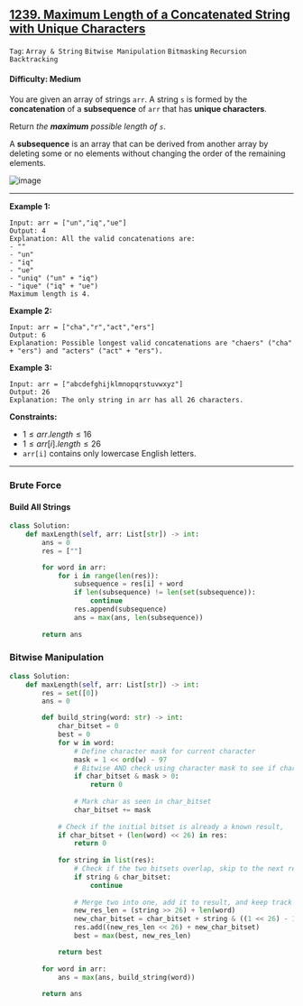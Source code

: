 ## [1239. Maximum Length of a Concatenated String with Unique Characters](https://leetcode.com/problems/maximum-length-of-a-concatenated-string-with-unique-characters)

```Tag```: ```Array & String``` ```Bitwise Manipulation``` ```Bitmasking``` ```Recursion``` ```Backtracking```

#### Difficulty: Medium

You are given an array of strings ```arr```. A string ```s``` is formed by the __concatenation__ of a __subsequence__ of ```arr``` that has __unique characters__.

Return _the __maximum__ possible length of ```s```_.

A __subsequence__ is an array that can be derived from another array by deleting some or no elements without changing the order of the remaining elements.

![image](https://github.com/quananhle/Python/assets/35042430/277b229f-18e4-420b-ab2e-6b002ca50b02)

---

__Example 1:__
```
Input: arr = ["un","iq","ue"]
Output: 4
Explanation: All the valid concatenations are:
- ""
- "un"
- "iq"
- "ue"
- "uniq" ("un" + "iq")
- "ique" ("iq" + "ue")
Maximum length is 4.
```

__Example 2:__
```
Input: arr = ["cha","r","act","ers"]
Output: 6
Explanation: Possible longest valid concatenations are "chaers" ("cha" + "ers") and "acters" ("act" + "ers").
```

__Example 3:__
```
Input: arr = ["abcdefghijklmnopqrstuvwxyz"]
Output: 26
Explanation: The only string in arr has all 26 characters.
```

__Constraints:__

- $1 \le arr.length \le 16$
- $1 \le arr[i].length \le 26$
- ```arr[i]``` contains only lowercase English letters.

---

### Brute Force

#### Build All Strings

```Python
class Solution:
    def maxLength(self, arr: List[str]) -> int:
        ans = 0
        res = [""]

        for word in arr:
            for i in range(len(res)):
                subsequence = res[i] + word
                if len(subsequence) != len(set(subsequence)):
                    continue
                res.append(subsequence)
                ans = max(ans, len(subsequence))
            
        return ans
```

### Bitwise Manipulation

```Python
class Solution:
    def maxLength(self, arr: List[str]) -> int:
        res = set([0])
        ans = 0

        def build_string(word: str) -> int:
            char_bitset = 0
            best = 0
            for w in word:
                # Define character mask for current character
                mask = 1 << ord(w) - 97
                # Bitwise AND check using character mask to see if character already found. If so, exit early
                if char_bitset & mask > 0:
                    return 0
                
                # Mark char as seen in char_bitset
                char_bitset += mask
            
            # Check if the initial bitset is already a known result, 
            if char_bitset + (len(word) << 26) in res:
                return 0
            
            for string in list(res):
                # Check if the two bitsets overlap, skip to the next result
                if string & char_bitset:
                    continue
                
                # Merge two into one, add it to result, and keep track of the longest
                new_res_len = (string >> 26) + len(word)
                new_char_bitset = char_bitset + string & ((1 << 26) - 1)
                res.add((new_res_len << 26) + new_char_bitset)
                best = max(best, new_res_len)

            return best
        
        for word in arr:
            ans = max(ans, build_string(word))
        
        return ans
```
